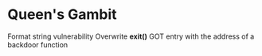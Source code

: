 # Queen's Gambit
Format string vulnerability
Overwrite **exit()** GOT entry with the address of a backdoor function
